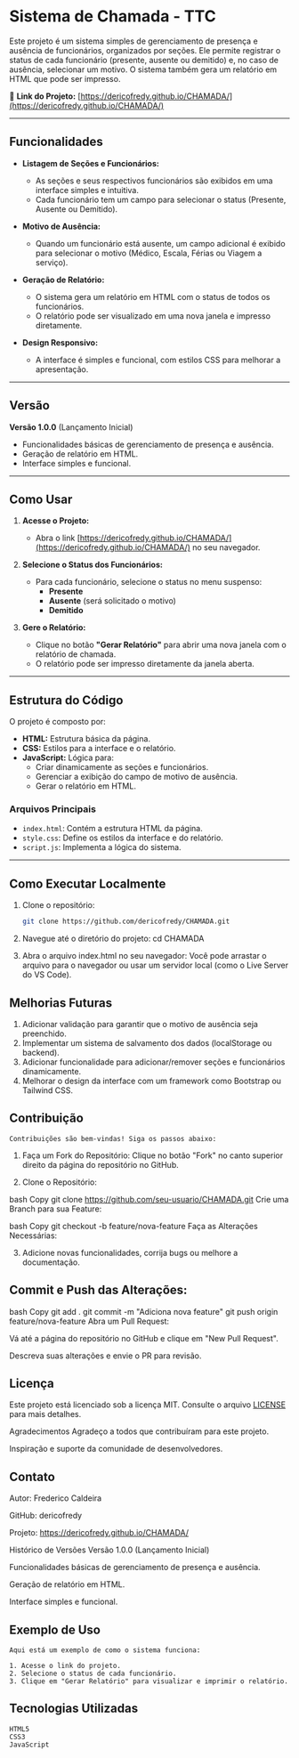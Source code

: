 # Sistema de Chamada - TTC

Este projeto é um sistema simples de gerenciamento de presença e ausência de funcionários, organizados por seções. Ele permite registrar o status de cada funcionário (presente, ausente ou demitido) e, no caso de ausência, selecionar um motivo. O sistema também gera um relatório em HTML que pode ser impresso.

🔗 **Link do Projeto:** [https://dericofredy.github.io/CHAMADA/](https://dericofredy.github.io/CHAMADA/)

---

## Funcionalidades

- **Listagem de Seções e Funcionários:**
  - As seções e seus respectivos funcionários são exibidos em uma interface simples e intuitiva.
  - Cada funcionário tem um campo para selecionar o status (Presente, Ausente ou Demitido).

- **Motivo de Ausência:**
  - Quando um funcionário está ausente, um campo adicional é exibido para selecionar o motivo (Médico, Escala, Férias ou Viagem a serviço).

- **Geração de Relatório:**
  - O sistema gera um relatório em HTML com o status de todos os funcionários.
  - O relatório pode ser visualizado em uma nova janela e impresso diretamente.

- **Design Responsivo:**
  - A interface é simples e funcional, com estilos CSS para melhorar a apresentação.

---

## Versão

**Versão 1.0.0** (Lançamento Inicial)
- Funcionalidades básicas de gerenciamento de presença e ausência.
- Geração de relatório em HTML.
- Interface simples e funcional.

---

## Como Usar

1. **Acesse o Projeto:**
   - Abra o link [https://dericofredy.github.io/CHAMADA/](https://dericofredy.github.io/CHAMADA/) no seu navegador.

2. **Selecione o Status dos Funcionários:**
   - Para cada funcionário, selecione o status no menu suspenso:
     - **Presente**
     - **Ausente** (será solicitado o motivo)
     - **Demitido**

3. **Gere o Relatório:**
   - Clique no botão **"Gerar Relatório"** para abrir uma nova janela com o relatório de chamada.
   - O relatório pode ser impresso diretamente da janela aberta.

---

## Estrutura do Código

O projeto é composto por:

- **HTML:** Estrutura básica da página.
- **CSS:** Estilos para a interface e o relatório.
- **JavaScript:** Lógica para:
  - Criar dinamicamente as seções e funcionários.
  - Gerenciar a exibição do campo de motivo de ausência.
  - Gerar o relatório em HTML.

### Arquivos Principais

- `index.html`: Contém a estrutura HTML da página.
- `style.css`: Define os estilos da interface e do relatório.
- `script.js`: Implementa a lógica do sistema.

---

## Como Executar Localmente

1. Clone o repositório:
   ```bash
   git clone https://github.com/dericofredy/CHAMADA.git

2. Navegue até o diretório do projeto:
    cd CHAMADA

3. Abra o arquivo index.html no seu navegador:
    Você pode arrastar o arquivo para o navegador ou usar um servidor local (como o Live Server do VS Code).
    
## Melhorias Futuras
1. Adicionar validação para garantir que o motivo de ausência seja preenchido.
2. Implementar um sistema de salvamento dos dados (localStorage ou backend).
3. Adicionar funcionalidade para adicionar/remover seções e funcionários dinamicamente.
4. Melhorar o design da interface com um framework como Bootstrap ou Tailwind CSS.

## Contribuição
    Contribuições são bem-vindas! Siga os passos abaixo:

1. Faça um Fork do Repositório:
    Clique no botão "Fork" no canto superior direito da página do repositório no GitHub.

2. Clone o Repositório:

bash
Copy
git clone https://github.com/seu-usuario/CHAMADA.git
Crie uma Branch para sua Feature:

bash
Copy
git checkout -b feature/nova-feature
Faça as Alterações Necessárias:

3. Adicione novas funcionalidades, corrija bugs ou melhore a documentação.

## Commit e Push das Alterações:

bash
Copy
git add .
git commit -m "Adiciona nova feature"
git push origin feature/nova-feature
Abra um Pull Request:

Vá até a página do repositório no GitHub e clique em "New Pull Request".

Descreva suas alterações e envie o PR para revisão.

## Licença
Este projeto está licenciado sob a licença MIT. Consulte o arquivo [LICENSE](./LICENSE) para mais detalhes.

Agradecimentos
Agradeço a todos que contribuíram para este projeto.

Inspiração e suporte da comunidade de desenvolvedores.

## Contato
Autor: Frederico Caldeira

GitHub: dericofredy

Projeto: https://dericofredy.github.io/CHAMADA/

Histórico de Versões
Versão 1.0.0 (Lançamento Inicial)

Funcionalidades básicas de gerenciamento de presença e ausência.

Geração de relatório em HTML.

Interface simples e funcional.

## Exemplo de Uso
    Aqui está um exemplo de como o sistema funciona:

    1. Acesse o link do projeto.
    2. Selecione o status de cada funcionário.
    3. Clique em "Gerar Relatório" para visualizar e imprimir o relatório.

## Tecnologias Utilizadas
    HTML5
    CSS3
    JavaScript